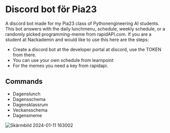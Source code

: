 # Discord bot för Pia23 
A discord bot made for my Pia23 class of Pythonengineering AI students. This bot answers with the daily lunchmenu, schedule, weekly schedule, or a randomly picked programming-meme from rapidAPI.com.
If you are a student at Nackademin and would like to use this here are the steps:

- Create a discord bot at the developer portal at discord, use the TOKEN from there.
- You can use your own schedule from learnpoint
- For the memes you need a key from rapidapi. 

## Commands
- Dagenslunch 
- Dagensschema 
- Dagensklassrum
- Veckansschema
- Dagensmeme 
  
![Skärmbild 2024-01-11 163002](https://github.com/j0nt392/Dagens_lunch/assets/25915810/86a9167c-ed27-4d24-bf94-26e4d35a30f9)





